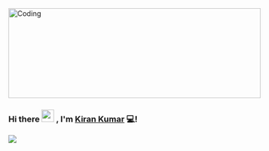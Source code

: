 <img alt="Coding" src="https://www.linkpicture.com/q/head_gif_video_AdobeCreativeCloudExpress.gif" height="180" width="100%"/>

### Hi there <img src="https://camo.githubusercontent.com/e8e7b06ecf583bc040eb60e44eb5b8e0ecc5421320a92929ce21522dbc34c891/68747470733a2f2f6d656469612e67697068792e636f6d2f6d656469612f6876524a434c467a6361737252346961377a2f67697068792e676966" width="25" height="25"> , I'm <a href="https://github.com/kirankumar3117">Kiran Kumar</a> :computer:!


<img src="https://camo.githubusercontent.com/8c46f011414bd29b1a3c7c6bb736ced08cacf7bb9b88dc45f41e3a3675588787/68747470733a2f2f726561646d652d747970696e672d7376672e6865726f6b756170702e636f6d2f3f6c696e65733d46756c6c253230537461636b253230576562253230446576656c6f7065723b4d45524e253230535441434b3b50617373696f6e617465253230436f6465723b4d617361692532305363686f6f6c25323074617567687425323050726f6772616d6d65722663656e7465723d747275652677696474683d353030266865696768743d3530"
/>
<!--
**kirankumar3117/kirankumar3117** is a ✨ _special_ ✨ repository because its `README.md` (this file) appears on your GitHub profile.

Here are some ideas to get you started:

- 🔭 I’m currently working on ...
- 🌱 I’m currently learning ...
- 👯 I’m looking to collaborate on ...
- 🤔 I’m looking for help with ...
- 💬 Ask me about ...
- 📫 How to reach me: ...
- 😄 Pronouns: ...
- ⚡ Fun fact: ...
-->
